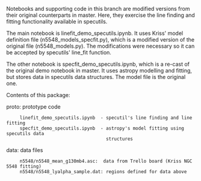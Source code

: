 

Notebooks and supporting code in this branch are modified versions from their 
original counterparts in master. Here, they exercise the line finding and 
fitting functionality available in specutils. 

The main notebook is linefit_demo_specutils.ipynb. It uses Kriss' model definition
file (n5548_models_specfit.py), which is a modified version of the original file
(n5548_models.py). The modifications were necessary so it can be accepted by 
specutils' line_fit function. 

The other notebook is specfit_demo_specutils.ipynb, which is a re-cast of the 
original demo notebook in master. It uses astropy modelling and fitting, but
stores data in specutils data structures. The model file is the original one.


Contents of this package:

proto:   prototype code

         linefit_demo_specutils.ipynb  - specutil's line finding and line fitting
         specfit_demo_specutils.ipynb  - astropy's model fitting using specutils data
                                         structures

data:    data files

         n5548/n5548_mean_g130mb4.asc:  data from Trello board (Kriss NGC 5548 fitting)
         n5548/n5548_lyalpha_sample.dat: regions defined for data above
